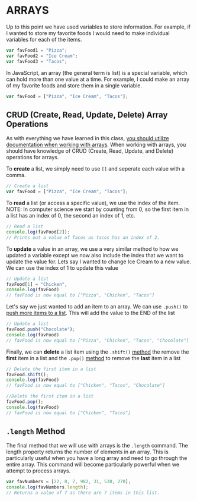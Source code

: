 ARRAYS
=======
Up to this point we have used variables to store information. For example, if I wanted to store my favorite foods I would need to make individual variables for each of the items.
```javascript
var favFood1 = "Pizza";
var favFood2 = "Ice Cream";
var favFood3 = "Tacos";
```

In JavaScript, an array (the general term is list) is a special variable, which can hold more than one value at a time. For example, I could make an array of my favorite foods and store them in a single variable. 
```javascript
var favFood = ["Pizza", "Ice Cream", "Tacos"];
```

CRUD (Create, Read, Update, Delete) Array Operations
--------------------------------------------
As with everything we have learned in this class, [you should utilize documentation when working with arrays](https://www.w3schools.com/jsref/jsref_indexof_array.asp). When working with arrays, you should have knowledge of CRUD (Create, Read, Update, and Delete) operations for arrays. 

To **create** a list, we simply need to use `[]` and seperate each value with a comma.
```javascript
// Create a list
var favFood = ["Pizza", "Ice Cream", "Tacos"];
```

To **read** a list (or access a specific value), we use the index of the item. NOTE: In computer science we start by counting from 0, so the first item in a list has an index of 0, the second an index of 1, etc.
```javascript
// Read a list
console.log(favFood[2]);
// Prints out a value of Tacos as tacos has an index of 2.
```

To **update** a value in an array, we use a very similar method to how we updated a variable except we now also include the index that we want to update the value for. Lets say I wanted to change Ice Cream to a new value. We can use the index of 1 to update this value
```javascript
// Update a list
favFood[1] = "Chicken",
console.log(favFood)
// favFood is now equal to ["Pizza", "Chicken", "Tacos"]
```

Let's say we just wanted to add an item to an array. We can use `.push()` to [push more items to a list](https://www.w3schools.com/jsref/jsref_push.asp). This will add the value to the END of the list
```javascript
// Update a list
favFood.push("Chocolate");
console.log(favFood)
// favFood is now equal to ["Pizza", "Chicken", "Tacos", "Chocolate"]
```

Finally, we can **delete** a list item using the `.shift()` [method](https://www.w3schools.com/jsref/jsref_shift.asp) the remove the **first** item in a list and the `.pop()` [method](https://www.w3schools.com/jsref/jsref_pop.asp) to remove the **last** item in a list  

```javascript
// Delete the first item in a list
favFood.shift();
console.log(favFood)
// favFood is now equal to ["Chicken", "Tacos", "Chocolate"]

//Delete the first item in a list
favFood.pop();
console.log(favFood)
// favFood is now equal to ["Chicken", "Tacos"]
```

`.length` Method
------------------
The final method that we will use with arrays is the `.length` command. The length property  returns the number of elements in an array. This is particularly useful when you have a long array and need to go through the entire array. This command will become particularly powerful when we attempt to process arrays.
```javascript
var favNumbers = [22, 8, 7, 982, 31, 538, 270];
console.log(favNumbers.length);
// Returns a value of 7 as there are 7 items in this list.
```